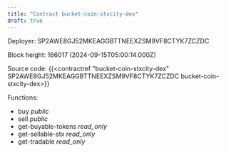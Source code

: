 ```yaml
---
title: "Contract bucket-coin-stxcity-dex"
draft: true
---
```

Deployer: SP2AWE8GJ52MKEAGGBTTNEEXZSM9VF8CTYK7ZCZDC


 



Block height: 166017 (2024-09-15T05:00:14.000Z)

Source code: {{<contractref "bucket-coin-stxcity-dex" SP2AWE8GJ52MKEAGGBTTNEEXZSM9VF8CTYK7ZCZDC bucket-coin-stxcity-dex>}}

Functions:

* buy _public_
* sell _public_
* get-buyable-tokens _read_only_
* get-sellable-stx _read_only_
* get-tradable _read_only_
